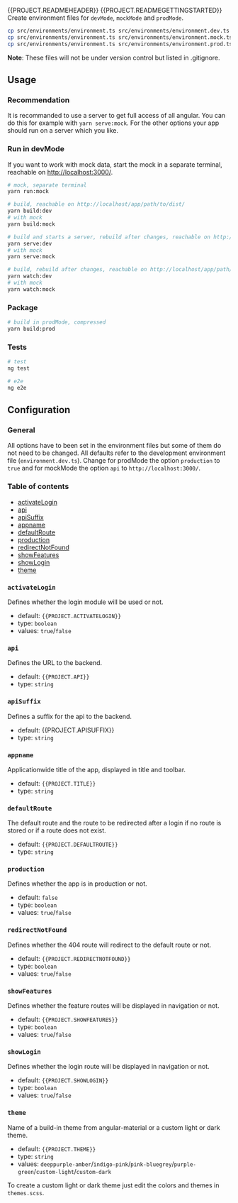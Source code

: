 {{PROJECT.READMEHEADER}}
{{PROJECT.READMEGETTINGSTARTED}}
Create environment files for `devMode`, `mockMode` and `prodMode`.

```bash
cp src/environments/environment.ts src/environments/environment.dev.ts
cp src/environments/environment.ts src/environments/environment.mock.ts
cp src/environments/environment.ts src/environments/environment.prod.ts
```

**Note**: These files will not be under version control but listed in .gitignore.

## Usage

### Recommendation

It is recommanded to use a server to get full access of all angular.
You can do this for example with `yarn serve:mock`.
For the other options your app should run on a server which you like.

### Run in devMode

If you want to work with mock data, start the mock in a separate terminal, reachable on [http://localhost:3000/](http://localhost:3000/).

```bash
# mock, separate terminal
yarn run:mock
```

```bash
# build, reachable on http://localhost/app/path/to/dist/
yarn build:dev
# with mock
yarn build:mock

# build and starts a server, rebuild after changes, reachable on http://localhost:4200/
yarn serve:dev
# with mock
yarn serve:mock

# build, rebuild after changes, reachable on http://localhost/app/path/to/dist/
yarn watch:dev
# with mock
yarn watch:mock
```

### Package

```bash
# build in prodMode, compressed
yarn build:prod
```

### Tests

```bash
# test
ng test

# e2e
ng e2e
```

## Configuration

### General

All options have to been set in the environment files but some of them do not need to be changed.
All defaults refer to the development environment file (`environment.dev.ts`).
Change for prodMode the option `production` to `true` and for mockMode the option `api` to `http://localhost:3000/`.

### Table of contents

* [activateLogin](#activateLogin)
* [api](#api)
* [apiSuffix](#apiSuffix)
* [appname](#appname)
* [defaultRoute](#defaultRoute)
* [production](#production)
* [redirectNotFound](#redirectNotFound)
* [showFeatures](#showFeatures)
* [showLogin](#showLogin)
* [theme](#theme)

### `activateLogin`

Defines whether the login module will be used or not.

* default: `{{PROJECT.ACTIVATELOGIN}}`
* type: `boolean`
* values: `true`/`false`

### `api`

Defines the URL to the backend.

* default: `{{PROJECT.API}}`
* type: `string`

### `apiSuffix`

Defines a suffix for the api to the backend.

* default: {{PROJECT.APISUFFIX}}
* type: `string`

### `appname`

Applicationwide title of the app, displayed in title and toolbar.

* default: `{{PROJECT.TITLE}}`
* type: `string`

### `defaultRoute`

The default route and the route to be redirected after a login if no route is stored or if a route does not exist.

* default: `{{PROJECT.DEFAULTROUTE}}`
* type: `string`

### `production`

Defines whether the app is in production or not.

* default: `false`
* type: `boolean`
* values: `true`/`false`

### `redirectNotFound`

Defines whether the 404 route will redirect to the default route or not.

* default: `{{PROJECT.REDIRECTNOTFOUND}}`
* type: `boolean`
* values: `true`/`false`

### `showFeatures`

Defines whether the feature routes will be displayed in navigation or not.

* default: `{{PROJECT.SHOWFEATURES}}`
* type: `boolean`
* values: `true`/`false`

### `showLogin`

Defines whether the login route will be displayed in navigation or not.

* default: `{{PROJECT.SHOWLOGIN}}`
* type: `boolean`
* values: `true`/`false`

### `theme`

Name of a build-in theme from angular-material or a custom light or dark theme.

* default: `{{PROJECT.THEME}}`
* type: `string`
* values: `deeppurple-amber`/`indigo-pink`/`pink-bluegrey`/`purple-green`/`custom-light`/`custom-dark`

To create a custom light or dark theme just edit the colors and themes in `themes.scss`.
